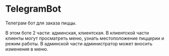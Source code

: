 # TelegramBot

Телеграм бот для заказа пиццы.

В этом боте 2 части: админская, клиентская. В клиентской части клиенты могут просматреть меню, узнать местоположение пиццерии и режим работы.
В админской части администратор может вносить изменения в меню.

